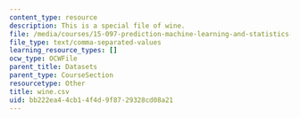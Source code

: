 ```yaml
---
content_type: resource
description: This is a special file of wine.
file: /media/courses/15-097-prediction-machine-learning-and-statistics-spring-2012/bb222ea44cb14f4d9f8729328cd08a21_wine.csv
file_type: text/comma-separated-values
learning_resource_types: []
ocw_type: OCWFile
parent_title: Datasets
parent_type: CourseSection
resourcetype: Other
title: wine.csv
uid: bb222ea4-4cb1-4f4d-9f87-29328cd08a21
---
```

